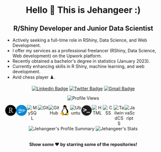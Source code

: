 
<h1 align="center">Hello 🚀 This is Jehangeer :)</h1>

<h2 align="center"> 
R/Shiny Developer and Junior Data Scientist
 </h2>

* Actively seeking a full-time role in RShiny, Data Science, and Web Development.
* I offer my services as a professional freelancer (RShiny, Data Science, Web development) on the Upwork platform.
* Recently obtained a bachelor's degree in statistics (January 2023).
* Currently enhancing skills in R Shiny, machine learning, and web development.
* Avid chess player ♟️.

<div align="center">

  [![Linkedin Badge](https://img.shields.io/badge/-aswanijehangeer-blue?style=flat-square&logo=Linkedin&logoColor=white&link=https://www.linkedin.com/in/aswanijehangeer/)](https://www.linkedin.com/in/aswanijehangeer/)
  [![Twitter Badge](https://img.shields.io/badge/-@_aswanijahangir-1ca0f1?style=flat-square&labelColor=1ca0f1&logo=twitter&logoColor=white&link=https://twitter.com/_aswanijahangir)](https://twitter.com/_aswanijahangir)
  [![Gmail Badge](https://img.shields.io/badge/-aswanijehangeer@gmail.com-c14438?style=flat-square&logo=Gmail&logoColor=white&link=mailto:aswanijehangeer@gmail.com)](mailto:aswanijehangeer@gmail.com)

  ![Profile Views](https://komarev.com/ghpvc/?username=aswanijehangeer&label=PROFILE+VIEWS)
 </div>

<div align="center">
<img align="left" alt="R" width="35px" src="images/RStudio.png" />
<img align="left" alt="RShiny" width="35px" src="images/Shiny_Logo.png" />
<img align="left" alt="MySQL" width="35px" src="https://user-images.githubusercontent.com/25181517/183896128-ec99105a-ec1a-4d85-b08b-1aa1620b2046.png" />
<img align="left" alt="Git" width="35px" src="https://user-images.githubusercontent.com/25181517/192108372-f71d70ac-7ae6-4c0d-8395-51d8870c2ef0.png"/>
<img align="left" alt="GitHub" width="35px" src="https://user-images.githubusercontent.com/25181517/192108374-8da61ba1-99ec-41d7-80b8-fb2f7c0a4948.png"/>
<img align="left" alt="Linux" width="35px" src="images/Linux_Logo.png" />
<img align="left" alt="Ubuntu" width="35px" src="https://user-images.githubusercontent.com/25181517/186884153-99edc188-e4aa-4c84-91b0-e2df260ebc33.png" />
<img align="left" alt="Terminal" width="35px" src="https://raw.githubusercontent.com/github/explore/80688e429a7d4ef2fca1e82350fe8e3517d3494d/topics/terminal/terminal.png" />
<img align="left" alt="HTML" width="35px" src="https://user-images.githubusercontent.com/25181517/192158954-f88b5814-d510-4564-b285-dff7d6400dad.png" />
<img align="left" alt="CSS" width="35px" src="https://user-images.githubusercontent.com/25181517/183898674-75a4a1b1-f960-4ea9-abcb-637170a00a75.png"/>
<img align="left" alt="TailwindCSS" width="35px" src="https://user-images.githubusercontent.com/25181517/202896760-337261ed-ee92-4979-84c4-d4b829c7355d.png"/>
<img align="left" alt="JavaScript" width="35px" src="https://user-images.githubusercontent.com/25181517/117447155-6a868a00-af3d-11eb-9cfe-245df15c9f3f.png"/>
 </div>




<br>
<br>

<div align="center">
 <img width="400px" src="https://github-profile-summary-cards.vercel.app/api/cards/profile-details?username=aswanijehangeer&theme=transparent" alt="Jehangeer's Profile Summary" />
  <img width="400px" src="https://github-readme-streak-stats.herokuapp.com?user=aswanijehangeer&theme=transparent&hide_border=true&fire=C77800&ring=DD910B" alt="Jehangeer's Stats" />
</div>

<br>
<br>

<div align="center">
  <b>Show some ❤️ by starring some of the repositories!</b>
</div>
